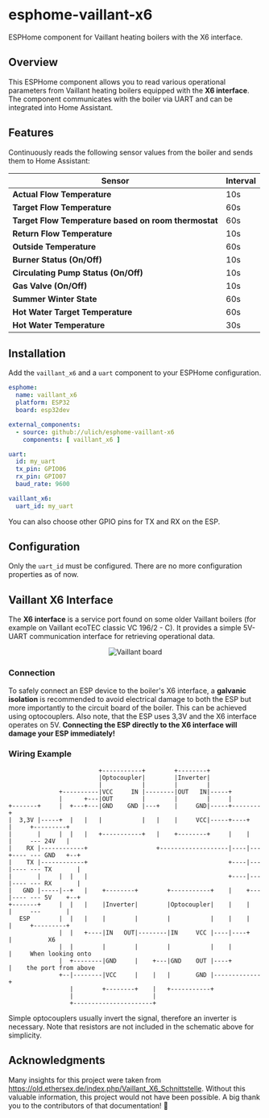 # esphome-vaillant-x6  

ESPHome component for Vaillant heating boilers with the X6 interface.  


## Overview  

This ESPHome component allows you to read various operational parameters from Vaillant heating boilers equipped with the **X6 interface**. The component communicates with the boiler via UART and can be integrated into Home Assistant.  


## Features  

Continuously reads the following sensor values from the boiler and sends them to Home Assistant:

| Sensor                                               | Interval |
|------------------------------------------------------|----------|
| **Actual Flow Temperature**                          | 10s      |
| **Target Flow Temperature**                          | 60s      |
| **Target Flow Temperature based on room thermostat** | 60s      |
| **Return Flow Temperature**                          | 10s      |
| **Outside Temperature**                              | 60s      |
| **Burner Status (On/Off)**                           | 10s      |
| **Circulating Pump Status (On/Off)**                 | 10s      |
| **Gas Valve (On/Off)**                               | 10s      |
| **Summer Winter State**                              | 60s      |
| **Hot Water Target Temperature**                     | 60s      |
| **Hot Water Temperature**                            | 30s      |


## Installation  

Add the `vaillant_x6` and a `uart` component to your ESPHome configuration.

```yaml
esphome:
  name: vaillant_x6
  platform: ESP32
  board: esp32dev

external_components:
  - source: github://ulich/esphome-vaillant-x6
    components: [ vaillant_x6 ]

uart:
  id: my_uart
  tx_pin: GPIO06
  rx_pin: GPIO07
  baud_rate: 9600

vaillant_x6:
  uart_id: my_uart
```

You can also choose other GPIO pins for TX and RX on the ESP.


## Configuration

Only the `uart_id` must be configured. There are no more configuration properties as of now. 


## Vaillant X6 Interface  

The **X6 interface** is a service port found on some older Vaillant boilers (for example on Vaillant ecoTEC classic VC 196/2 - C). It provides a simple 5V-UART communication interface for retrieving operational data.

<p align="center">
  <img src="./doc/vaillant-board.jpg" alt="Vaillant board"/>
</p>


### Connection  

To safely connect an ESP device to the boiler's X6 interface, a **galvanic isolation** is recommended to avoid electrical damage to both the ESP but more importantly to the circuit board of the boiler. This can be achieved using optocouplers. Also note, that the ESP uses 3,3V and the X6 interface operates on 5V. **Connecting the ESP directly to the X6 interface will damage your ESP immediately!**


### Wiring Example  

```
                         +-----------+        +--------+
                         |Optocoupler|        |Inverter|
                         |           |        |        |
              +----------|VCC     IN |--------|OUT   IN|-----+
              |      +---|OUT        |        |        |     |
+-------+     |  +---+---|GND    GND |---+    |     GND|-----+--------+
|  3,3V |-----+  |   |   |           |   |    |     VCC|-----+----+   |     +---------+
|       |     |  |   |   +-----------+   |    +--------+     |    |   |     --- 24V   |
|    RX |------------+                   +-------------------|----|---+---- --- GND   +--+
|    TX |------------+                                       +----|---|---- --- TX       |
|       |     |  |   |                                       +----|---|---- --- RX       |
|   GND |-----|--+   |    +--------+        +-----------+    |    +---|---- --- 5V    +--+
+-------+     |  |   |    |Inverter|        |Optocoupler|    |    |   |     ---       |
   ESP        |  |   |    |        |        |           |    |    |   |     +---------+
              |  |   +----|IN   OUT|--------|IN     VCC |----|----+   |          X6
              |  |        |        |        |           |    |        |     When looking onto
              |  +--------|GND     |    +---|GND    OUT |----+        |    the port from above
              +--|--------|VCC     |    |   |       GND |-------------+
                 |        +--------+    |   +-----------+
                 |                      |
                 +----------------------+
```

Simple optocouplers usually invert the signal, therefore an inverter is necessary. Note that resistors are not included in the schematic above for simplicity.


## Acknowledgments

Many insights for this project were taken from https://old.ethersex.de/index.php/Vaillant_X6_Schnittstelle. Without this valuable information, this project would not have been possible. A big thank you to the contributors of that documentation! 🙌
